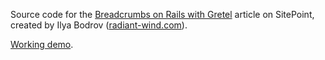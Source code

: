 Source code for the [Breadcrumbs on Rails with Gretel](http://www.sitepoint.com/breadcrumbs-rails-gretel/) article on
SitePoint,
created by Ilya Bodrov ([radiant-wind.com](http://radiant-wind.com)).

[Working demo](http://sitepoint-gretel.herokuapp.com/).